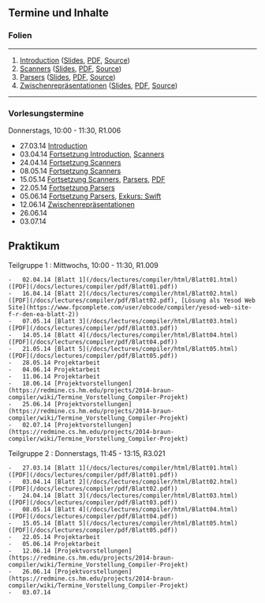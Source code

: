 ## Termine und Inhalte

### Folien

--- ------------------------------------------------------------------------------------------ -------------------------------------------------------------------------------------------------------------------------------------------------
1.  [Introduction](/docs/lectures/compiler/html/01_Introduction.html)                          ([Slides](/docs/lectures/compiler/presentation/01_Introduction.html), [PDF](/docs/lectures/compiler/pdf/01_Introduction.pdf), [Source](https://github.com/obcode/compiler/blob/master/01_Introduction.txt))
2.  [Scanners](/docs/lectures/compiler/html/02_Scanners.html)                                  ([Slides](/docs/lectures/compiler/presentation/02_Scanners.html), [PDF](/docs/lectures/compiler/pdf/02_Scanners.pdf), [Source](https://github.com/obcode/compiler/blob/master/02_Scanners.txt))
3.  [Parsers](/docs/lectures/compiler/html/03_Parsers.html)                                    ([Slides](/docs/lectures/compiler/presentation/03_Parsers.html), [PDF](/docs/lectures/compiler/pdf/03_Parsers.pdf), [Source](https://github.com/obcode/compiler/blob/master/03_Parsers.txt))
4.  [Zwischenrepräsentationen](/docs/lectures/compiler/html/04_Zwischenrepraesentationen.html) ([Slides](/docs/lectures/compiler/presentation/04_Zwischenrepraesentationen.html), [PDF](/docs/lectures/compiler/pdf/04_Zwischenrepraesentationen.pdf), [Source](https://github.com/obcode/compiler/blob/master/04_Zwischenrepraesentationen.txt))
--- ------------------------------------------------------------------------------------------ -------------------------------------------------------------------------------------------------------------------------------------------------

### Vorlesungstermine

Donnerstags, 10:00 - 11:30, R1.006

-   27.03.14 [Introduction](/docs/lectures/compiler/presentation/01_Introduction.html)
-   03.04.14 [Fortsetzung Introduction](/docs/lectures/compiler/presentation/01_Introduction.html#(14)),
             [Scanners](/docs/lectures/compiler/presentation/02_Scanners.html)
-   24.04.14 [Fortsetzung Scanners](/docs/lectures/compiler/presentation/02_Scanners.html#(10))
-   08.05.14 [Fortsetzung Scanners](/docs/lectures/compiler/presentation/02_Scanners.html#(25))
-   15.05.14 [Fortsetzung Scanners](/docs/lectures/compiler/presentation/02_Scanners.html#(33)),
             [Parsers](/docs/lectures/compiler/presentation/03_Parsers.html), [PDF](/docs/lectures/compiler/pdf/03_Parsers.pdf)
-   22.05.14 [Fortsetzung Parsers](http://ob.cs.hm.edu/docs/lectures/compiler/presentation/03_Parsers.html#(11))
-   05.06.14 [Fortsetzung Parsers](http://ob.cs.hm.edu/docs/lectures/compiler/presentation/03_Parsers.html#(25)),
             [Exkurs: Swift](https://developer.apple.com/swift/)
-   12.06.14 [Zwischenrepräsentationen](/docs/lectures/compiler/presentation/04_Zwischenrepraesentationen.html)
-   26.06.14
-   03.07.14

## Praktikum

Teilgruppe 1
:   Mittwochs, 10:00 - 11:30, R1.009

    -   02.04.14 [Blatt 1](/docs/lectures/compiler/html/Blatt01.html) ([PDF](/docs/lectures/compiler/pdf/Blatt01.pdf))
    -   16.04.14 [Blatt 2](/docs/lectures/compiler/html/Blatt02.html) ([PDF](/docs/lectures/compiler/pdf/Blatt02.pdf), [Lösung als Yesod Web Site](https://www.fpcomplete.com/user/obcode/compiler/yesod-web-site-f-r-den-ea-blatt-2))
    -   07.05.14 [Blatt 3](/docs/lectures/compiler/html/Blatt03.html) ([PDF](/docs/lectures/compiler/pdf/Blatt03.pdf))
    -   14.05.14 [Blatt 4](/docs/lectures/compiler/html/Blatt04.html) ([PDF](/docs/lectures/compiler/pdf/Blatt04.pdf))
    -   21.05.14 [Blatt 5](/docs/lectures/compiler/html/Blatt05.html) ([PDF](/docs/lectures/compiler/pdf/Blatt05.pdf))
    -   28.05.14 Projektarbeit
    -   04.06.14 Projektarbeit
    -   11.06.14 Projektarbeit
    -   18.06.14 [Projektvorstellungen](https://redmine.cs.hm.edu/projects/2014-braun-compiler/wiki/Termine_Vorstellung_Compiler-Projekt)
    -   25.06.14 [Projektvorstellungen](https://redmine.cs.hm.edu/projects/2014-braun-compiler/wiki/Termine_Vorstellung_Compiler-Projekt)
    -   02.07.14 [Projektvorstellungen](https://redmine.cs.hm.edu/projects/2014-braun-compiler/wiki/Termine_Vorstellung_Compiler-Projekt)

Teilgruppe 2
:   Donnerstags, 11:45 - 13:15, R3.021

    -   27.03.14 [Blatt 1](/docs/lectures/compiler/html/Blatt01.html) ([PDF](/docs/lectures/compiler/pdf/Blatt01.pdf))
    -   03.04.14 [Blatt 2](/docs/lectures/compiler/html/Blatt02.html) ([PDF](/docs/lectures/compiler/pdf/Blatt02.pdf))
    -   24.04.14 [Blatt 3](/docs/lectures/compiler/html/Blatt03.html) ([PDF](/docs/lectures/compiler/pdf/Blatt03.pdf))
    -   08.05.14 [Blatt 4](/docs/lectures/compiler/html/Blatt04.html) ([PDF](/docs/lectures/compiler/pdf/Blatt04.pdf))
    -   15.05.14 [Blatt 5](/docs/lectures/compiler/html/Blatt05.html) ([PDF](/docs/lectures/compiler/pdf/Blatt05.pdf))
    -   22.05.14 Projektarbeit
    -   05.06.14 Projektarbeit
    -   12.06.14 [Projektvorstellungen](https://redmine.cs.hm.edu/projects/2014-braun-compiler/wiki/Termine_Vorstellung_Compiler-Projekt)
    -   26.06.14 [Projektvorstellungen](https://redmine.cs.hm.edu/projects/2014-braun-compiler/wiki/Termine_Vorstellung_Compiler-Projekt)
    -   03.07.14
